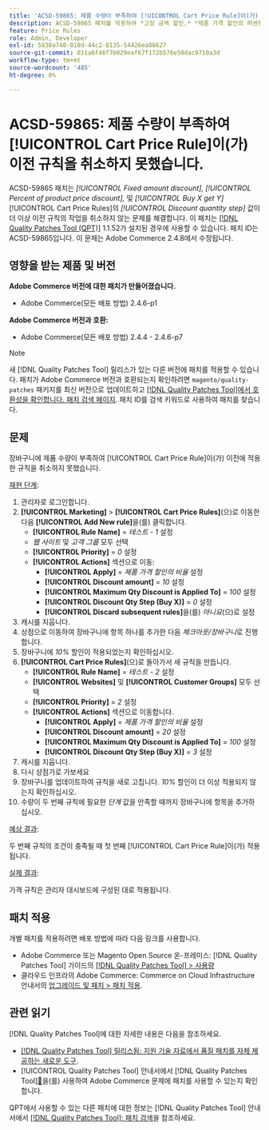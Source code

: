 ```yaml
---
title: 'ACSD-59865: 제품 수량이 부족하여 [!UICONTROL Cart Price Rule]이(가) 이전 규칙을 취소하지 못했습니다.'
description: ACSD-59865 패치를 적용하여 *고정 금액 할인,* *제품 가격 할인의 퍼센트* 및 *구매 X가 Y*를 얻는 경우* [!UICONTROL Cart Price Rules]에 해당하는 *할인 수량 단계* 값이 더 이상 이전 규칙의 작업을 취소하지 않는 Adobe Commerce 문제를 해결합니다.
feature: Price Rules
role: Admin, Developer
exl-id: 5838a740-018d-44c2-8135-54426ea08627
source-git-commit: 011a6f46f76029eaf67f172b576e58dac9710a3d
workflow-type: tm+mt
source-wordcount: '485'
ht-degree: 0%

---
```


# ACSD-59865: 제품 수량이 부족하여 [!UICONTROL Cart Price Rule]이(가) 이전 규칙을 취소하지 못했습니다.

ACSD-59865 패치는 *[!UICONTROL Fixed amount discount],* *[!UICONTROL Percent of product price discount],* 및 *[!UICONTROL Buy X get Y]* [!UICONTROL Cart Price Rules]의 *[!UICONTROL Discount quantity step]* 값이 더 이상 이전 규칙의 작업을 취소하지 않는 문제를 해결합니다. 이 패치는 [[!DNL Quality Patches Tool (QPT)]](https://experienceleague.adobe.com/ko/docs/commerce-operations/tools/quality-patches-tool/quality-patches-tool-to-self-serve-quality-patches) 1.1.52가 설치된 경우에 사용할 수 있습니다. 패치 ID는 ACSD-59865입니다. 이 문제는 Adobe Commerce 2.4.8에서 수정됩니다.

## 영향을 받는 제품 및 버전

**Adobe Commerce 버전에 대한 패치가 만들어졌습니다.**

* Adobe Commerce(모든 배포 방법) 2.4.6-p1

**Adobe Commerce 버전과 호환:**

* Adobe Commerce(모든 배포 방법) 2.4.4 - 2.4.6-p7

>[!NOTE]
>
>새 [!DNL Quality Patches Tool] 릴리스가 있는 다른 버전에 패치를 적용할 수 있습니다. 패치가 Adobe Commerce 버전과 호환되는지 확인하려면 `magento/quality-patches` 패키지를 최신 버전으로 업데이트하고 [[!DNL Quality Patches Tool]에서 호환성을 확인합니다. 패치 검색 페이지](https://experienceleague.adobe.com/tools/commerce-quality-patches/index.html?lang=ko). 패치 ID를 검색 키워드로 사용하여 패치를 찾습니다.

## 문제

장바구니에 제품 수량이 부족하여 [!UICONTROL Cart Price Rule]이(가) 이전에 적용한 규칙을 취소하지 못했습니다.

<u>재현 단계</u>:

1. 관리자로 로그인합니다.
1. **[!UICONTROL Marketing]** > **[!UICONTROL Cart Price Rules]**(으)로 이동한 다음 **[!UICONTROL Add New rule]**&#x200B;을(를) 클릭합니다.
   * **[!UICONTROL Rule Name]** = *테스트 - 1* 설정
   * *웹 사이트* 및 *고객 그룹* 모두 선택
   * **[!UICONTROL Priority]** = *0* 설정
   * **[!UICONTROL Actions]** 섹션으로 이동:
      * **[!UICONTROL Apply]** = *제품 가격 할인의 비율* 설정
      * **[!UICONTROL Discount amount]** = *10* 설정
      * **[!UICONTROL Maximum Qty Discount is Applied To]** = *100* 설정
      * **[!UICONTROL Discount Qty Step (Buy X)]** = *0* 설정
      * **[!UICONTROL Discard subsequent rules]**&#x200B;을(를) *아니요*(으)로 설정
1. 캐시를 지웁니다.
1. 상점으로 이동하여 장바구니에 항목 하나를 추가한 다음 *체크아웃/장바구니*&#x200B;로 진행합니다.
1. 장바구니에 *10%* 할인이 적용되었는지 확인하십시오.
1. **[!UICONTROL Cart Price Rules]**(으)로 돌아가서 새 규칙을 만듭니다.
   * **[!UICONTROL Rule Name]** = *테스트 - 2* 설정
   * **[!UICONTROL Websites]** 및 **[!UICONTROL Customer Groups]** 모두 선택
   * **[!UICONTROL Priority]** = *2* 설정
   * **[!UICONTROL Actions]** 섹션으로 이동합니다.
      * **[!UICONTROL Apply]** = *제품 가격 할인의 비율* 설정
      * **[!UICONTROL Discount amount]** = *20* 설정
      * **[!UICONTROL Maximum Qty Discount is Applied To]** = *100* 설정
      * **[!UICONTROL Discount Qty Step (Buy X)]** = *3* 설정
1. 캐시를 지웁니다.
1. 다시 상점가로 가보세요
1. 장바구니를 업데이트하여 규칙을 새로 고칩니다. *10%* 할인이 더 이상 적용되지 않는지 확인하십시오.
1. 수량이 두 번째 규칙에 필요한 *단계* 값을 만족할 때까지 장바구니에 항목을 추가하십시오.

<u>예상 결과</u>:

두 번째 규칙의 조건이 충족될 때 첫 번째 [!UICONTROL Cart Price Rule]이(가) 적용됩니다.

<u>실제 결과</u>:

가격 규칙은 관리자 대시보드에 구성된 대로 적용됩니다.

## 패치 적용

개별 패치를 적용하려면 배포 방법에 따라 다음 링크를 사용합니다.

* Adobe Commerce 또는 Magento Open Source 온-프레미스: [!DNL Quality Patches Tool] 가이드의 [[!DNL Quality Patches Tool] > 사용량](/help/tools/quality-patches-tool/usage.md)
* 클라우드 인프라의 Adobe Commerce: Commerce on Cloud Infrastructure 안내서의 [업그레이드 및 패치 > 패치 적용](https://experienceleague.adobe.com/docs/commerce-cloud-service/user-guide/develop/upgrade/apply-patches.html?lang=ko).

## 관련 읽기

[!DNL Quality Patches Tool]에 대한 자세한 내용은 다음을 참조하세요.

* [[!DNL Quality Patches Tool] 릴리스됨: 지원 기술 자료에서 품질 패치를 자체 제공하는 새로운 도구](https://experienceleague.adobe.com/ko/docs/commerce-operations/tools/quality-patches-tool/quality-patches-tool-to-self-serve-quality-patches).
* [!UICONTROL Quality Patches Tool] 안내서에서  [!DNL Quality Patches Tool][&#128279;](/help/tools/quality-patches-tool/patches-available-in-qpt/check-patch-for-magento-issue-with-magento-quality-patches.md)을(를) 사용하여 Adobe Commerce 문제에 패치를 사용할 수 있는지 확인합니다.

QPT에서 사용할 수 있는 다른 패치에 대한 정보는 [!DNL Quality Patches Tool] 안내서에서 [[!DNL Quality Patches Tool]: 패치 검색](https://experienceleague.adobe.com/tools/commerce-quality-patches/index.html?lang=ko)을 참조하세요.
